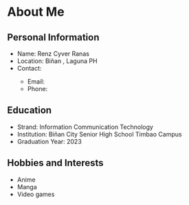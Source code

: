 <h1>About Me</h1>
<h2>Personal Information</h2>
<ul>
  <li>Name: Renz Cyver Ranas</li>
  <li>Location: Biñan , Laguna PH</li>
  <li>Contact:</li>
  <ul><li>Email:</li>
      <li>Phone:</li></ul>
</ul>
<h2>Education</h2>
<ul>
  <li>Strand: Information Communication Technology</li>
  <li>Institution: Biñan City Senior High School Timbao Campus</li>
  <li>Graduation Year: 2023</li>
</ul>
<h2>Hobbies and Interests</h2>
<ul>
  <li>Anime</li>
  <li>Manga</li>
  <li>Video games</li>
</ul>
